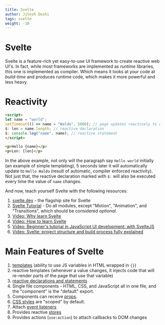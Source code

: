 ```yaml
---
title: Svelte
author: Jitesh Doshi
tags: svelte
weight: -10
---
```


# Svelte

Svelte is a feature-rich yet easy-to-use UI framework to create reactive web UI's. In fact, while most frameworks are implemented as *runtime* libraries, this one is implemented as compiler. Which means it looks at your code at *build-time* and produces runtime code, which makes it more powerful and less heavy.

# Reactivity

```html
<script>
let name = "world";
setTimeout(() => name = "Waldo", 5000); // page updates reactively to change in value of name
$: len = name.length; // reactive declaration
$: console.log("name", name); // reactive statement
</script>

<p>Hello {name}</p>
<p>Len: {len}</p>
```

In the above example, not only will the paragraph say `Hello world` initially (an example of simple templating), 5 seconds later it will automatically update to `Hello Waldo` (result of automatic, compiler enforced reactivity). Not just that, the reactive declaration marked with `$:` will also be executed every time the value of `name` changes.

And now, teach yourself Svelte with the following resources:

1. [svelte.dev](https://svelte.dev) - the flagship site for Svelte
2. [Svelte Tutorial](https://svelte.dev/tutorial) - Do all modules, except "Motion", "Animation", and "Transitions", which should be considered *optional*.
3. [Video: Why learn Svelte](https://www.youtube.com/watch?v=CsEPsFrBQ94)
4. [Video: How to learn Svelte](https://www.youtube.com/watch?v=hoGsNORT2b0)
5. [Video: Beginner's tutorial in JavaScript UI development: with SvelteJS](https://www.youtube.com/watch?v=E5FmzsQWBh0)
6. [Video: Svelte: project structure and build process fully explained](https://www.youtube.com/watch?v=gNrZbNQglho)

# Main Features of Svelte

1. [templates](https://svelte.dev/docs#Template_syntax) (ability to use JS variables in HTML wrapped in `{}`)
2. reactive templates (whenever a value changes, it injects code that will re-render parts of the page that use that variable)
3. [reactive declarations and statements](https://svelte.dev/docs#3_$_marks_a_statement_as_reactive)
4. Single file components - HTML, CSS, and JavaScript all in one file, and the "component" is the "default" export.
5. Components can receive [props](https://svelte.dev/docs#1_export_creates_a_component_prop).
6. [CSS styles](https://svelte.dev/docs#style) are "scoped" by default.
7. Attach [event listeners](https://svelte.dev/docs#on_element_event)
8. Provides reactive [stores](https://svelte.dev/docs#svelte_store)
9. Provides actions (`use:action`) to attach callbacks to DOM changes